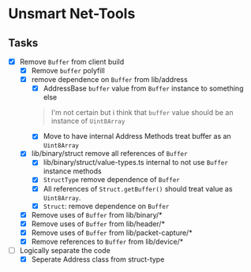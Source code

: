 # Unsmart Net-Tools

## Tasks

- [x] Remove `Buffer` from client build
  - [x] Remove `buffer` polyfill
  - [x] remove dependence on `Buffer` from lib/address
    - [x] AddressBase `buffer` value from `Buffer` instance to something else
    > I'm not certain but i think that `buffer` value should be an instance of `Uint8Array`
    - [x] Move to have internal Address Methods treat buffer as an `Uint8Array`
  - [x] lib/binary/struct remove all references of `Buffer`
    - [x] lib/binary/struct/value-types.ts internal to not use `Buffer` instance methods
    - [x] `StructType` remove dependence of `Buffer`
    - [x] All references of `Struct.getBuffer()` should treat value as `Uint8Array`.
    - [x] `Struct`: remove dependence on `Buffer`
  - [x] Remove uses of `Buffer` from lib/binary/*
  - [x] Remove uses of `Buffer` from lib/header/*
  - [x] Remove uses of `Buffer` from lib/packet-capture/*
  - [x] Remove references to `Buffer` from lib/device/*
- [ ] Logically separate the code
  - [x] Seperate Address class from struct-type
